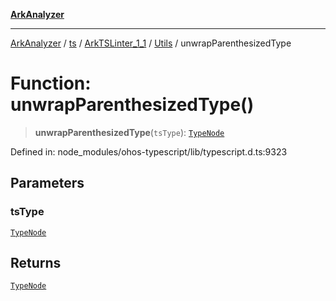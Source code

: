 [**ArkAnalyzer**](../../../../../../../../README.md)

***

[ArkAnalyzer](../../../../../../../../globals.md) / [ts](../../../../../README.md) / [ArkTSLinter\_1\_1](../../../README.md) / [Utils](../README.md) / unwrapParenthesizedType

# Function: unwrapParenthesizedType()

> **unwrapParenthesizedType**(`tsType`): [`TypeNode`](../../../../../interfaces/TypeNode.md)

Defined in: node\_modules/ohos-typescript/lib/typescript.d.ts:9323

## Parameters

### tsType

[`TypeNode`](../../../../../interfaces/TypeNode.md)

## Returns

[`TypeNode`](../../../../../interfaces/TypeNode.md)
